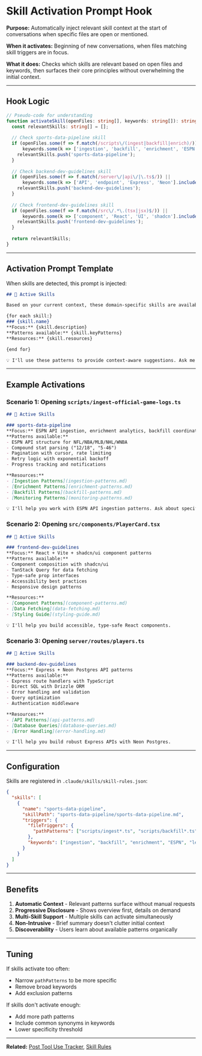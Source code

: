 # Skill Activation Prompt Hook

**Purpose:** Automatically inject relevant skill context at the start of conversations when specific files are open or mentioned.

**When it activates:** Beginning of new conversations, when files matching skill triggers are in focus.

**What it does:** Checks which skills are relevant based on open files and keywords, then surfaces their core principles without overwhelming the initial context.

---

## Hook Logic

```typescript
// Pseudo-code for understanding
function activateSkill(openFiles: string[], keywords: string[]): string[] {
  const relevantSkills: string[] = [];
  
  // Check sports-data-pipeline skill
  if (openFiles.some(f => f.match(/scripts\/(ingest|backfill|enrich)/)) ||
      keywords.some(k => ['ingestion', 'backfill', 'enrichment', 'ESPN'].includes(k))) {
    relevantSkills.push('sports-data-pipeline');
  }
  
  // Check backend-dev-guidelines skill
  if (openFiles.some(f => f.match(/server\/|api\/|\.ts$/)) ||
      keywords.some(k => ['API', 'endpoint', 'Express', 'Neon'].includes(k))) {
    relevantSkills.push('backend-dev-guidelines');
  }
  
  // Check frontend-dev-guidelines skill
  if (openFiles.some(f => f.match(/src\/.*\.(tsx|jsx)$/)) ||
      keywords.some(k => ['component', 'React', 'UI', 'shadcn'].includes(k))) {
    relevantSkills.push('frontend-dev-guidelines');
  }
  
  return relevantSkills;
}
```

---

## Activation Prompt Template

When skills are detected, this prompt is injected:

```markdown
## 🎯 Active Skills

Based on your current context, these domain-specific skills are available:

{for each skill:}
### {skill.name}
**Focus:** {skill.description}
**Patterns available:** {skill.keyPatterns}
**Resources:** {skill.resources}

{end for}

💡 I'll use these patterns to provide context-aware suggestions. Ask me about specific patterns or request "show me [pattern-name]" to see detailed examples.
```

---

## Example Activations

### Scenario 1: Opening `scripts/ingest-official-game-logs.ts`
```markdown
## 🎯 Active Skills

### sports-data-pipeline
**Focus:** ESPN API ingestion, enrichment analytics, backfill coordination
**Patterns available:** 
- ESPN API structure for NFL/NBA/MLB/NHL/WNBA
- Compound stat parsing ("12/18", "5-46")
- Pagination with cursor, rate limiting
- Retry logic with exponential backoff
- Progress tracking and notifications

**Resources:** 
- [Ingestion Patterns](ingestion-patterns.md)
- [Enrichment Patterns](enrichment-patterns.md)
- [Backfill Patterns](backfill-patterns.md)
- [Monitoring Patterns](monitoring-patterns.md)

💡 I'll help you work with ESPN API ingestion patterns. Ask about specific leagues or extraction logic.
```

### Scenario 2: Opening `src/components/PlayerCard.tsx`
```markdown
## 🎯 Active Skills

### frontend-dev-guidelines
**Focus:** React + Vite + shadcn/ui component patterns
**Patterns available:**
- Component composition with shadcn/ui
- TanStack Query for data fetching
- Type-safe prop interfaces
- Accessibility best practices
- Responsive design patterns

**Resources:**
- [Component Patterns](component-patterns.md)
- [Data Fetching](data-fetching.md)
- [Styling Guide](styling-guide.md)

💡 I'll help you build accessible, type-safe React components.
```

### Scenario 3: Opening `server/routes/players.ts`
```markdown
## 🎯 Active Skills

### backend-dev-guidelines
**Focus:** Express + Neon Postgres API patterns
**Patterns available:**
- Express route handlers with TypeScript
- Direct SQL with Drizzle ORM
- Error handling and validation
- Query optimization
- Authentication middleware

**Resources:**
- [API Patterns](api-patterns.md)
- [Database Queries](database-queries.md)
- [Error Handling](error-handling.md)

💡 I'll help you build robust Express APIs with Neon Postgres.
```

---

## Configuration

Skills are registered in `.claude/skills/skill-rules.json`:

```json
{
  "skills": [
    {
      "name": "sports-data-pipeline",
      "skillPath": "sports-data-pipeline/sports-data-pipeline.md",
      "triggers": {
        "fileTriggers": {
          "pathPatterns": ["scripts/ingest*.ts", "scripts/backfill*.ts", "scripts/enrich*.ts"]
        },
        "keywords": ["ingestion", "backfill", "enrichment", "ESPN", "league"]
      }
    }
  ]
}
```

---

## Benefits

1. **Automatic Context** - Relevant patterns surface without manual requests
2. **Progressive Disclosure** - Shows overview first, details on demand
3. **Multi-Skill Support** - Multiple skills can activate simultaneously
4. **Non-Intrusive** - Brief summary doesn't clutter initial context
5. **Discoverability** - Users learn about available patterns organically

---

## Tuning

If skills activate too often:
- Narrow `pathPatterns` to be more specific
- Remove broad keywords
- Add exclusion patterns

If skills don't activate enough:
- Add more path patterns
- Include common synonyms in keywords
- Lower specificity threshold

---

**Related:** [Post Tool Use Tracker](../hooks/post-tool-use-tracker.md), [Skill Rules](../skills/skill-rules.json)
